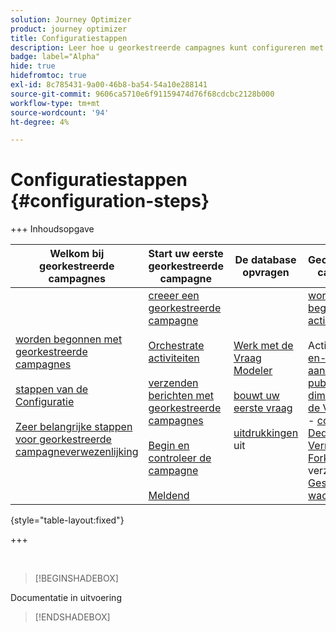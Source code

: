 ```yaml
---
solution: Journey Optimizer
product: journey optimizer
title: Configuratiestappen
description: Leer hoe u georkestreerde campagnes kunt configureren met Adobe Journey Optimizer.
badge: label="Alpha"
hide: true
hidefromtoc: true
exl-id: 8c785431-9a00-46b8-ba54-54a10e288141
source-git-commit: 9606ca5710e6f91159474d76f68cdcbc2128b000
workflow-type: tm+mt
source-wordcount: '94'
ht-degree: 4%

---
```


# Configuratiestappen {#configuration-steps}

+++ Inhoudsopgave

| Welkom bij georkestreerde campagnes | Start uw eerste georkestreerde campagne | De database opvragen | Gecontroleerde campagnes |
|---|---|---|---|
| [ worden begonnen met georkestreerde campagnes ](gs-orchestrated-campaigns.md)<br/><br/>[ stappen van de Configuratie ](configuration-steps.md)<br/><br/>[ Zeer belangrijke stappen voor georkestreerde campagneverwezenlijking ](gs-campaign-creation.md) | [ creeer een georkestreerde campagne ](create-orchestrated-campaign.md)<br/><br/>[ Orchestrate activiteiten ](orchestrate-activities.md)<br/><br/>[ verzenden berichten met georkestreerde campagnes ](send-messages.md)<br/><br/>[ Begin en controleer de campagne ](start-monitor-campaigns.md)<br/><br/>[ Meldend ](reporting-campaigns.md) | [ Werk met de Vraag Modeler ](orchestrated-query-modeler.md)<br/><br/>[ bouwt uw eerste vraag ](build-query.md)<br/><br/>[ uitdrukkingen ](edit-expressions.md) uit | [ wordt begonnen met activiteiten ](activities/about-activities.md)<br/><br/> Activiteiten:<br/>[ en-sluit zich aan ](activities/and-join.md) - [ bouwt publiek ](activities/build-audience.md) - [ dimensie van de Verandering ](activities/change-dimension.md) - [ combineert ](activities/combine.md) - [ Deduplicatie ](activities/deduplication.md) - [ Verrijking ](activities/enrichment.md) - [ Fork ](activities/fork.md) opnieuw verzoening [&#128279;](activities/reconciliation.md) - [ Gesplitst ](activities/split.md) - [ wacht ](activities/wait.md) |

{style="table-layout:fixed"}

+++

<br/>

>[!BEGINSHADEBOX]

Documentatie in uitvoering

>[!ENDSHADEBOX]

<!--Une page unique sur la partie configuration high-level qui  présente les différentes étapes - Reprendre schema de la démo (bulk schema + dataset creation)

Explication de chaque étape dans une section avec un screenshot d'illustration + renvois vers doc AEP-->
